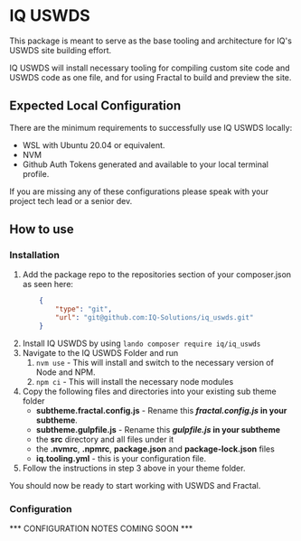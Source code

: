 # IQ USWDS
This package is meant to serve as the base tooling and architecture for IQ's USWDS
site building effort.

IQ USWDS will install necessary tooling for compiling custom site code and USWDS code as one file, and for using Fractal to build and preview the site.

## Expected Local Configuration
There are the minimum requirements to successfully use IQ USWDS locally:
* WSL with Ubuntu 20.04 or equivalent.
* NVM
* Github Auth Tokens generated and available to your local terminal profile.

If you are missing any of these configurations please speak with your project tech lead or a senior dev.

## How to use
### Installation
1. Add the package repo to the repositories section of your composer.json as seen here:
    ```json
        {
            "type": "git",
            "url": "git@github.com:IQ-Solutions/iq_uswds.git"
        }
    ```
2. Install IQ USWDS by using `lando composer require iq/iq_uswds`
3. Navigate to the IQ USWDS Folder and run
   1. `nvm use` - This will install and switch to the necessary version of Node and NPM.
   2. `npm ci` - This will install the necessary node modules
4. Copy the following files and directories into your existing sub theme folder
    *  __subtheme.fractal.config.js__ - Rename this __*fractal.config.js* in your subtheme__.
    *  __subtheme.gulpfile.js__ - Rename this __*gulpfile.js* in your subtheme__
    * the __src__ directory and all files under it
    * the __.nvmrc__, __.npmrc__, __package.json__ and __package-lock.json__ files
    * __iq.tooling.yml__ - this is your configuration file.
5. Follow the instructions in step 3 above in your theme folder.

You should now be ready to start working with USWDS and Fractal.

### Configuration
*** CONFIGURATION NOTES COMING SOON ***